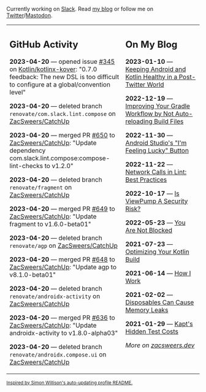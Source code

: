 Currently working on [Slack](https://slack.com/). Read [my blog](https://zacsweers.dev/) or follow me on [Twitter](https://twitter.com/ZacSweers)/[Mastodon](https://hachyderm.io/@ZacSweers).

<table><tr><td valign="top" width="60%">

## GitHub Activity
<!-- githubActivity starts -->
**2023-04-20** — opened issue [#345](https://github.com/Kotlin/kotlinx-kover/issues/345) on [Kotlin/kotlinx-kover](https://github.com/Kotlin/kotlinx-kover): "0.7.0 feedback: The new DSL is too difficult to configure at a global/convention level"

**2023-04-20** — deleted branch `renovate/com.slack.lint.compose` on [ZacSweers/CatchUp](https://github.com/ZacSweers/CatchUp)

**2023-04-20** — merged PR [#650](https://github.com/ZacSweers/CatchUp/pull/650) to [ZacSweers/CatchUp](https://github.com/ZacSweers/CatchUp): "Update dependency com.slack.lint.compose:compose-lint-checks to v1.2.0"

**2023-04-20** — deleted branch `renovate/fragment` on [ZacSweers/CatchUp](https://github.com/ZacSweers/CatchUp)

**2023-04-20** — merged PR [#649](https://github.com/ZacSweers/CatchUp/pull/649) to [ZacSweers/CatchUp](https://github.com/ZacSweers/CatchUp): "Update fragment to v1.6.0-beta01"

**2023-04-20** — deleted branch `renovate/agp` on [ZacSweers/CatchUp](https://github.com/ZacSweers/CatchUp)

**2023-04-20** — merged PR [#648](https://github.com/ZacSweers/CatchUp/pull/648) to [ZacSweers/CatchUp](https://github.com/ZacSweers/CatchUp): "Update agp to v8.1.0-beta01"

**2023-04-20** — deleted branch `renovate/androidx-activity` on [ZacSweers/CatchUp](https://github.com/ZacSweers/CatchUp)

**2023-04-20** — merged PR [#636](https://github.com/ZacSweers/CatchUp/pull/636) to [ZacSweers/CatchUp](https://github.com/ZacSweers/CatchUp): "Update androidx-activity to v1.8.0-alpha03"

**2023-04-20** — deleted branch `renovate/androidx.compose.ui` on [ZacSweers/CatchUp](https://github.com/ZacSweers/CatchUp)
<!-- githubActivity ends -->
</td><td valign="top" width="40%">

## On My Blog
<!-- blog starts -->
**2023-01-10** — [Keeping Android and Kotlin Healthy in a Post-Twitter World](https://www.zacsweers.dev/keeping-android-healthy/)

**2022-12-19** — [Improving Your Gradle Workflow by Not Auto-reloading Build Files](https://www.zacsweers.dev/improving-your-workflow-by-not-auto-reloading-build-files/)

**2022-11-30** — [Android Studio's "I'm Feeling Lucky" Button](https://www.zacsweers.dev/android-studios-im-feeling-lucky-button/)

**2022-11-22** — [Network Calls in Lint: Best Practices](https://www.zacsweers.dev/network-calls-in-lint-best-practices/)

**2022-10-17** — [Is ViewPump A Security Risk?](https://www.zacsweers.dev/is-viewpump-a-security-risk/)

**2022-05-23** — [You Are Not Blocked](https://www.zacsweers.dev/you-are-not-blocked/)

**2021-07-23** — [Optimizing Your Kotlin Build](https://www.zacsweers.dev/optimizing-your-kotlin-build/)

**2021-06-14** — [How I Work](https://www.zacsweers.dev/how-i-work/)

**2021-02-02** — [Disposables Can Cause Memory Leaks](https://www.zacsweers.dev/disposables-can-cause-memory-leaks/)

**2021-01-29** — [Kapt's Hidden Test Costs](https://www.zacsweers.dev/kapts-hidden-test-costs/)
<!-- blog ends -->
_More on [zacsweers.dev](https://zacsweers.dev/)_
</td></tr></table>

<sub><a href="https://simonwillison.net/2020/Jul/10/self-updating-profile-readme/">Inspired by Simon Willison's auto-updating profile README.</a></sub>